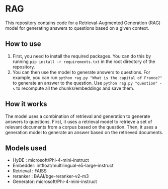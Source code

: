 # RAG
This repository contains code for a Retrieval-Augmented Generation (RAG) model for generating answers to questions based on a given context.

## How to use
1. First, you need to install the required packages. You can do this by running `pip install -r requirements.txt` in the root directory of the repository.
2. You can then use the model to generate answers to questions. For example, you can run `python rag.py "What is the capital of France?"` to generate an answer to the question. Use `python rag.py "question" -s`  to recompute all the chunks/embeddings and save them.

## How it works
The model uses a combination of retrieval and generation to generate answers to questions. First, it uses a retrieval model to retrieve a set of relevant documents from a corpus based on the question. Then, it uses a generation model to generate an answer based on the retrieved documents.

## Models used
- HyDE : microsoft/Phi-4-mini-instruct
- Embedder: intfloat/multilingual-e5-large-instruct
- Retrieval : FAISS
- reranker : BAAI/bge-reranker-v2-m3
- Generator: microsoft/Phi-4-mini-instruct

